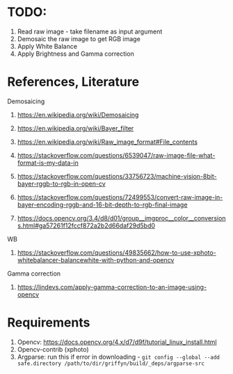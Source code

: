 # TODO:

1. Read raw image - take filename as input argument
2. Demosaic the raw image to get RGB image
3. Apply White Balance
4. Apply Brightness and Gamma correction

# References, Literature

Demosaicing

1. https://en.wikipedia.org/wiki/Demosaicing
1. https://en.wikipedia.org/wiki/Bayer_filter
1. https://en.wikipedia.org/wiki/Raw_image_format#File_contents
1. https://stackoverflow.com/questions/6539047/raw-image-file-what-format-is-my-data-in

1. https://stackoverflow.com/questions/33756723/machine-vision-8bit-bayer-rggb-to-rgb-in-open-cv
1. https://stackoverflow.com/questions/72499553/convert-raw-image-in-bayer-encoding-rggb-and-16-bit-depth-to-rgb-final-image
1. https://docs.opencv.org/3.4/d8/d01/group__imgproc__color__conversions.html#ga57261f12fccf872a2b2d66daf29d5bd0

WB

1. https://stackoverflow.com/questions/49835662/how-to-use-xphoto-whitebalancer-balancewhite-with-python-and-opencv

Gamma correction

1. https://lindevs.com/apply-gamma-correction-to-an-image-using-opencv

# Requirements

1. Opencv: https://docs.opencv.org/4.x/d7/d9f/tutorial_linux_install.html
2. Opencv-contrib (xphoto)
3. Argparse:
   run this if error in downloading -
   `git config --global --add safe.directory /path/to/dir/griffyn/build/_deps/argparse-src`
